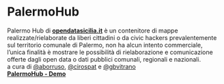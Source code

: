 # PalermoHub
Palermo Hub di [**opendatasicilia.it**](http://opendatasicilia.it/) è un contenitore di mappe realizzate/rielaborate da liberi cittadini o da civic hackers prevalentemente sul territorio comunale di Palermo, non ha alcun intento commerciale, l’unica finalità è mostrare le possibilità di rielaborazione e comunicazione offerte dagli open data o dati pubblici comunali, regionali e nazionali. <br> a cura di
[@aborruso](https://twitter.com/aborruso), [@cirospat](https://twitter.com/cirospat) e [@gbvitrano](https://twitter.com/gbvitrano) <br>
[**PalermoHub - Demo**](https://siciliahub.github.io/palermohub/index.html/) 

